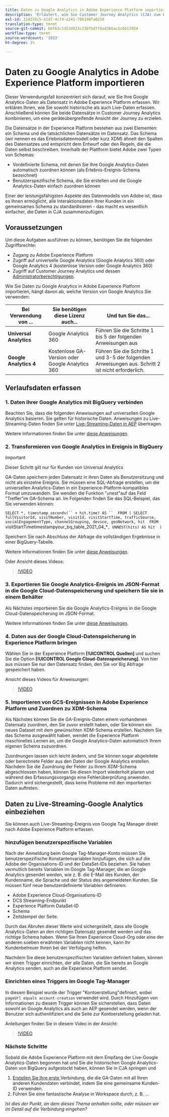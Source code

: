 ```yaml
---
title: Daten zu Google Analytics in Adobe Experience Platform importieren
description: 'Erläutert, wie Sie Customer Journey Analytics (CJA) zum Erfassen Ihrer Google Analytics- und Firebase-Daten in Adobe Experience Platform einsetzen. '
exl-id: 314378c5-b1d7-4c74-a241-786198fa0218
translation-type: tm+mt
source-git-commit: b6f62c1d53d023c230fbd7f8ad366ac5c6b13954
workflow-type: tm+mt
source-wordcount: '1033'
ht-degree: 1%

---
```



# Daten zu Google Analytics in Adobe Experience Platform importieren

Dieser Verwendungsfall konzentriert sich darauf, wie Sie Ihre Google Analytics-Daten als Datensatz in Adobe Experience Platform erfassen. Wir erklären Ihnen, wie Sie sowohl historische als auch Live-Daten erfassen. Anschließend können Sie beide Datensätze in Customer Journey Analytics kombinieren, um eine geräteübergreifende Ansicht der Journey zu erzielen.

Die Datensätze in der Experience Platform bestehen aus zwei Elementen: ein Schema und die tatsächlichen Datensätze im Datensatz. Das Schema (wir nennen es das Erlebnisdatenmodell oder kurz XDM) ähnelt den Spalten des Datensatzes und entspricht dem Entwurf oder den Regeln, die die Daten selbst beschreiben. Innerhalb der Plattform bietet Adobe zwei Typen von Schemas:

* Vordefinierte Schema, mit denen Sie Ihre Google Analytics-Daten automatisch zuordnen können (als Erlebnis-Ereignis-Schema bezeichnet)
* Benutzerspezifische Schema, die Sie erstellen und die Google Analytics-Daten einfach zuordnen können

Einer der leistungsfähigsten Aspekte des Datenmodells von Adobe ist, dass es Ihnen ermöglicht, alle Interaktionsdaten Ihrer Kunden in ein gemeinsames Schema zu standardisieren - das macht es wesentlich einfacher, die Daten in CJA zusammenzufügen.

## Voraussetzungen

Um diese Aufgaben ausführen zu können, benötigen Sie die folgenden Zugriffsrechte:

* Zugang zu Adobe Experience Platform
* Zugriff auf universelle Google Analytics (Google Analytics 360) oder Google Analytics 4 (kostenlose Version oder Google Analytics 360)
* Zugriff auf Customer Journey Analytics und dessen [Administratorberechtigungen](https://experienceleague.adobe.com/docs/analytics-platform/using/cja-overview/cja-overview.html?lang=de-DE#admin-access-permissions).

Wie Sie Daten zu Google Analytics in Adobe Experience Platform importieren, hängt davon ab, welche Version von Google Analytics Sie verwenden:

| Bei Verwendung von ... | Sie benötigen diese Lizenz auch... | Und tun Sie das... |
| --- | --- | --- |
| **Universal Analytics** | Google Analytics 360 | Führen Sie die Schritte 1 bis 5 der folgenden Anweisungen aus |
| **Google Analytics 4** | Kostenlose GA-Version oder Google Analytics 360 | Führen Sie die Schritte 1 und 3-5 der folgenden Anweisungen aus. Schritt 2 ist nicht erforderlich. |

## Verlaufsdaten erfassen

### 1. Daten Ihrer Google Analytics mit BigQuery verbinden

Beachten Sie, dass die folgenden Anweisungen auf universellen Google Analytics basieren. Sie gelten für historische Daten. Anweisungen zu Live-Streaming-Daten finden Sie unter [Live-Streaming-Daten in AEP](https://experienceleague.adobe.com/docs/analytics-platform/using/cja-usecases/ga-to-cja.html?lang=en#ingest-live-streaming-google-analytics-data) übertragen.

Weitere Informationen finden Sie unter [diese Anweisungen](https://support.google.com/analytics/answer/3416092?hl=en).

### 2. Transformieren von Google Analytics in Ereignis in BigQuery

>[!IMPORTANT]
>
>Dieser Schritt gilt nur für Kunden von Universal Analytics

GA-Daten speichern jeden Datensatz in ihren Daten als Benutzersitzung und nicht als einzelne Ereignis. Sie müssen eine SQL-Abfrage erstellen, um die universellen Analytics-Daten in ein Experience-Platform-kompatibles Format umzuwandeln. Sie wenden die Funktion &quot;unest&quot;auf das Feld &quot;Treffer&quot;im GA-Schema an. Im Folgenden finden Sie das SQL-Beispiel, das Sie verwenden können:

`SELECT
*,
timestamp_seconds(`` + hit.time) AS `` 
FROM
(
SELECT
fullVisitorId,
visitNumber,
visitId,
visitStartTime,
trafficSource,
socialEngagementType,
channelGrouping,
device,
geoNetwork,
hit 
FROM
`visitStartTimetimestampyour_bq_table_2021_04_*`,
UNNEST(hits) AS hit 
)`

Speichern Sie nach Abschluss der Abfrage die vollständigen Ergebnisse in einer BigQuery-Tabelle.

Weitere Informationen finden Sie unter [diese Anweisungen](https://support.google.com/analytics/answer/7029846?hl=en&amp;ref_topic=9359001#zippy=%2Cold-export-schema%2Cuse-this-script-to-migrate-existing-bigquery-datasets-from-the-old-export-schema-to-the-new-one%2Cscript-migration-scriptsql).

Oder Ansicht dieses Videos:

>[!VIDEO](https://video.tv.adobe.com/v/332634)

### 3. Exportieren Sie Google Analytics-Ereignis im JSON-Format in die Google Cloud-Datenspeicherung und speichern Sie sie in einem Behälter

Als Nächstes importieren Sie die Google Analytics-Ereignis in die Google Cloud-Datenspeicherung im JSON-Format.

Weitere Informationen finden Sie unter [diese Anweisungen](https://support.google.com/analytics/answer/3437719?hl=en&amp;ref_topic=3416089).

### 4. Daten aus der Google Cloud-Datenspeicherung in Experience Platform bringen

Wählen Sie in der Experience Platform **[!UICONTROL Quellen]** und suchen Sie die Option **[!UICONTROL Google Cloud-Datenspeicherung]**. Von hier aus müssen Sie nur den Datensatz finden, den Sie vor Big Abfrage gespeichert haben.

Ansicht dieses Videos für Anweisungen:

>[!VIDEO](https://video.tv.adobe.com/v/332641)

### 5. Importieren von GCS-Ereignissen in Adobe Experience Platform und Zuordnen zu XDM-Schema

Als Nächstes können Sie die GA-Ereignis-Daten einem vorhandenen Datensatz zuordnen, den Sie zuvor erstellt haben, oder Sie können ein neues Dataset mit dem gewünschten XDM-Schema erstellen. Nachdem Sie das Schema ausgewählt haben, wendet die Experience Platform maschinelles Lernen an, um die Google Analytics-Daten automatisch Ihrem eigenen Schema zuzuordnen.

Zuordnungen lassen sich leicht ändern, und Sie können sogar abgeleitete oder berechnete Felder aus den Daten der Google Analytics erstellen. Nachdem Sie die Zuordnung der Felder zu Ihrem XDM-Schema abgeschlossen haben, können Sie diesen Import wiederholt planen und während des Erfassungsvorgangs eine Fehlerüberprüfung anwenden. Dadurch wird sichergestellt, dass keine Probleme mit den importierten Daten auftreten.

## Daten zu Live-Streaming-Google Analytics einbeziehen

Sie können auch Live-Streaming-Ereignis von Google Tag Manager direkt nach Adobe Experience Platform erfassen.

### hinzufügen benutzerspezifische Variablen

Nach der Anmeldung beim Google Tag-Manager-Konto müssen Sie benutzerspezifische Konstantenvariablen hinzufügen, die sich auf die Adobe der Organisations-ID und der DataSet-IDs beziehen. Sie haben vermutlich bereits Variablen im Google Tag-Manager, die an Google Analytics gesendet werden, wie z. B. die E-Mail des Kunden, der Kundenname, die Sprache und der Status des angemeldeten Kunden. Sie müssen fünf neue benutzerdefinierte Variablen definieren:

* Adobe Experience Cloud-Organisations-ID
* DCS Streaming-Endpunkt
* Experience Platform DataSet-ID
* Schema
* Zeitstempel der Seite.

Durch das Abrufen dieser Werte wird sichergestellt, dass alle Google Analytics-Daten an den richtigen Datensatz gesendet werden und das richtige Schema haben. Wenn Sie Ihren Experience Cloud-Org oder eine der anderen soeben erwähnten Variablen nicht kennen, kann Ihr Kundenbetreuer Ihnen bei der Verfolgung helfen.

Nachdem Sie diese benutzerspezifischen Variablen definiert haben, können wir einen Trigger einrichten, der alle Daten, die Sie bereits an Google Analytics senden, auch an die Experience Platform sendet.

### Einrichten eines Triggers im Google Tag-Manager

In diesem Beispiel wurde der Trigger &quot;Kontoerstellung&quot;definiert, wobei `pageUrl equals account-creation` verwendet wird. Durch Hinzufügen von Informationen zu diesem Trigger können Sie sicherstellen, dass Daten sowohl an Google Analytics als auch an AEP gesendet werden, wenn der Benutzer sich authentifiziert und die Seite zur Kontoerstellung geladen hat.

Anleitungen finden Sie in diesem Video in der Ansicht:

>[!VIDEO](https://video.tv.adobe.com/v/332668)

### Nächste Schritte

Sobald die Adobe Experience Platform mit dem Empfang der Live-Google Analytics-Daten begonnen hat und Sie die historischen Google Analytics-Daten von BigQuery aufgestockt haben, können Sie in CJA springen und

1. [Erstellen Sie Ihre erste ](/help/connections/create-connection.md) Verbindung, die die GA-Daten mit all Ihren anderen Kundendaten verbindet, indem Sie eine gemeinsame Kunden-ID verwenden.
1. Führen Sie eine fantastische Analyse in Workspace durch, z. B. ...

*Ist dies der Punkt, an dem dieses Thema anhalten sollte, oder müssen wir im Detail auf die Verbindung eingehen?*
